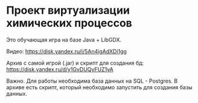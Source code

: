 # Проект виртуализации химических процессов

Это обучающая игра на базе Java + LibGDX.

Видео: https://disk.yandex.ru/i/5An4igAdXDi1gg

Архив с самой игрой (.jar) и скрипт для создания бд: https://disk.yandex.ru/d/y1GvDUQyFUZ1yA

Важно. Для работы необходима база данных на SQL - Postgres. В архиве есть скрипт, который необходимо запустить для создания базы данных.


